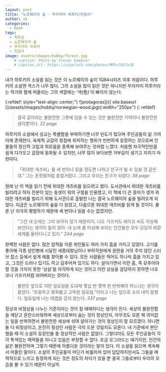 ```yaml
---
layout: post
title: "노르웨이의 숲 - 무라카미 하루키/민음사"
author: sk
categories:
  - book
tags:
  - 독후감
  - 노르웨이의 숲
  - 무라카미 하루키
  - 민음사
image: assets/images/hobby/forest.jpg
    # caption: Photo by Steven Kamenar
    # caption_url: https://unsplash.com/photos/MMJx78V7xS8
---
```

내가 하루키의 소설을 읽는 것은 이 노르웨이의 숲이 1Q84시리즈 이후 처음이다. 하루키의 소설엔 섹스가 너무 많다. 그의 소설을 많이 읽은 것은 아니지만 무라카미 하루키라는 작가와 함께 떠올리는 그의 색깔에는 '색(色)'이 빠지지 않는다.

{:refdef: style="text-align: center;"}
![protagoras]({{ site.baseurl }}/assets/images/hobby/norwegian-wood.jpg){:width="250px"}
{: refdef}

> 결국 글이라는 불완전한 그릇에 담을 수 있는 것은 불완전한 기억이나 불완전한 생각뿐이다.
<cite>22 page</cite>

하루키의 소설에서 성교는 특별함을 부여하기엔 너무 빈도가 많으며 주인공들의 삶 가까이에 존재한다. 육체적 교감의 정점에 위치하는 행위가 빈번하게 등장하는 것으로써 인물들의 정신적 고립과 외로움을 증폭해 보여주는 것처럼 느꼈다. 처음엔 자극적인만큼 쉽게 다가오고 감정에 동화될 수 있지만, 너무 많이 보다보면 거부감이 생기고 지치기 마련이다.

> 「위대한 개츠비」를 세 번이나 읽을 정도면 나하고 친구가 될 수 있을 것 같은데." 그는 혼잣말처럼 중얼거렸다. 그리고 우리는 친구가 되었다.
<cite>58 page</cite>

원래 난 이 책을 읽기 전에 위대한 개츠비를 읽으려고 했다. 도서관에서 위대한 개츠비를 빌리려고 하자 친분이 있는 동생이 위의 구절을 인용했고, 이 책에 더 큰 흥미가 생겨 위대한 개츠비를 빌리기 위해 도서관으로 출발한 나는 결국 노르웨이의 숲을 빌려오게 되었다. 지금은 노르웨이의 숲을 다 읽었고, 다음으론 위대한 개츠비를 읽게 될 것이다. 물론 난 지극히 평범하기 때문에 세 번이나 읽을 수는 없겠지만.

> “그건 내 눈에는 그리 보이지 않기 때문이지. 너도 기즈키도 레이코 씨도 이상해 보인다는 생각이 들지 않아. 내 눈에 좀 이상해 보이는 인간들은 모두 당당히 바깥 세계를 돌아다니고 있지.”
<cite>244 page</cite>

완벽한 사람은 없다. 많은 업적을 이룬 위인들도 여러 가지 흠을 가지고 있었다. 고기를 좋아해 각종 성인병에 시달린 세종대왕님이나 부하직원에게 권한을 거의 주지 않던 스티브 잡스 등에서 쉽게 예를 찾아볼 수 있다. 모든 사람들은 적어도 하나씩 흠을 가지고 있고, 그것은 드러나 있기도 하고 감추어져 있기도 하다. 살아가면서 이런 흠, 즉 갖추어야 할 것을 가지지 못한 '상실'을 자각하게 되는 것이고 이런 상실을 감당하지 못하면 나오코나 기즈키처럼 되어버리는 것이다.

> 불현듯 앞으로 이런 일요일을 도대체 몇십 번 몇백 번 반복해야 하느냐는 생각이 들었다. “조용하고 평화롭고 고독한 일요일.”이라고 나는 입으로 소리 내어 말했다. 일요일에 나는 태엽을 감지 않는다.
<cite>337 page</cite>

정상과 비정상을 나누는 기준이라는 것이 참 애매하다는 생각이 든다. 세상의 불완전함을 깨닫고 혼란스러워하며 세상으로부터 숨는 것이 정상인지, 아무것도 모른 채 의미없는 일을 반복하면서 불완전한 세상에 섞여 살아가는 것이 정상인지 잘 모르겠다. 아니면 둘 다 비정상이고, 온전히 정상인 사람은 극히 드문 것일지도 모른다. 내 기준에서 판단했을 때 이 소설의 등장인물 중 정상적인 사람은 없었다. 그렇더라도 모든 주인공들이 각각 특색있는 매력들을 지니고 있음은 부정할 수 없다. 조금 오그라드는 얘기지만, 인간의 삶은 불완전하며 그렇기 때문에 아름다운 것이라는 말이 있다. 이 소설을 읽으며 계속해서 떠올린 말이다. 소설의 주인공들이 어딘가 비틀어져 있어 답답하지만서도 그들을 매력적으로 느끼고 동정하게 되는 것은 정도의 차이가 있을 뿐 결국 그들로부터 우리의 모습을 볼 수 있기 때문이 아닐까.
